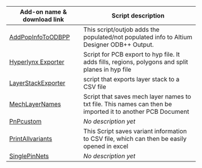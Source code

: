 Add-on name & download link | Script description
--- | ---
[AddPopInfoToODBPP](https://minhaskamal.github.io/DownGit/#/home?url=https://github.com/Altium-Designer-addons/scripts-libraries/tree/master/Scripts+-+Outputs/AddPopInfoToODBPP) | This script/outjob adds the populated/not populated info to Altium Designer ODB++ Output.
[Hyperlynx Exporter](https://minhaskamal.github.io/DownGit/#/home?url=https://github.com/Altium-Designer-addons/scripts-libraries/tree/master/Scripts+-+Outputs/Hyperlynx+Exporter) | Script for PCB export to hyp file. It adds fills, regions, polygons and split planes in hyp file
[LayerStackExporter](https://minhaskamal.github.io/DownGit/#/home?url=https://github.com/Altium-Designer-addons/scripts-libraries/tree/master/Scripts+-+Outputs/LayerStackExporter) | script that exports layer stack to a CSV file
[MechLayerNames](https://minhaskamal.github.io/DownGit/#/home?url=https://github.com/Altium-Designer-addons/scripts-libraries/tree/master/Scripts+-+Outputs/MechLayerNames) | Script that saves mech layer names to txt file. This names can then be imported it to another PCB Document
[PnPcustom](https://minhaskamal.github.io/DownGit/#/home?url=https://github.com/Altium-Designer-addons/scripts-libraries/tree/master/Scripts+-+Outputs/PnPcustom) | _No description yet_
[PrintAllvariants](https://minhaskamal.github.io/DownGit/#/home?url=https://github.com/Altium-Designer-addons/scripts-libraries/tree/master/Scripts+-+Outputs/PrintAllvariants) | This Script saves variant information to CSV file, which can then be easily opened in excel
[SinglePinNets](https://minhaskamal.github.io/DownGit/#/home?url=https://github.com/Altium-Designer-addons/scripts-libraries/tree/master/Scripts+-+Outputs/SinglePinNets) | _No description yet_

